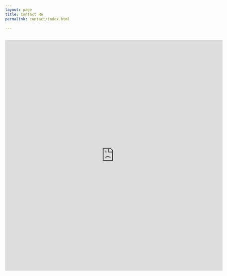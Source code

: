 ```yaml
---
layout: page
title: Contact Me
permalink: contact/index.html

---
```


<br />
<iframe height="744" allowTransparency="true" frameborder="0" scrolling="no"
    style="width:700px; border:none;"
    src="http://cycomachead.wufoo.com/embed/z7x3k1/">
    <a href="http://cycomachead.wufoo.com/forms/z7x3k1/">
        Please send me a message.
    </a>
</iframe>
